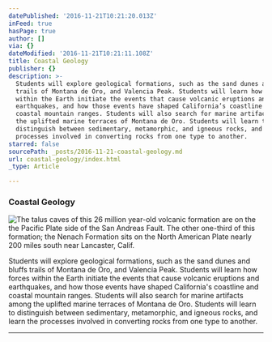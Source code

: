 ```yaml
---
datePublished: '2016-11-21T10:21:20.013Z'
inFeed: true
hasPage: true
author: []
via: {}
dateModified: '2016-11-21T10:21:11.108Z'
title: Coastal Geology
publisher: {}
description: >-
  Students will explore geological formations, such as the sand dunes and bluffs
  trails of Montana de Oro, and Valencia Peak. Students will learn how forces
  within the Earth initiate the events that cause volcanic eruptions and
  earthquakes, and how those events have shaped California’s coastline and
  coastal mountain ranges. Students will also search for marine artifacts among
  the uplifted marine terraces of Montana de Oro. Students will learn to
  distinguish between sedimentary, metamorphic, and igneous rocks, and learn the
  processes involved in converting rocks from one type to another.
starred: false
sourcePath: _posts/2016-11-21-coastal-geology.md
url: coastal-geology/index.html
_type: Article

---
```

### Coastal Geology
![The talus caves of this 26 million year-old volcanic formation are on the the Pacific Plate side of the San Andreas Fault. The other one-third of this formation; the Nenach Formation sits on the North American Plate nearly 200 miles south near Lancaster, Calif.](https://the-grid-user-content.s3-us-west-2.amazonaws.com/1a707a21-4858-493d-9c62-679d03e6532a.jpg)

Students will explore geological formations, such as the sand dunes and bluffs trails of Montana de Oro, and Valencia Peak. Students will learn how forces within the Earth initiate the events that cause volcanic eruptions and earthquakes, and how those events have shaped California's coastline and coastal mountain ranges. Students will also search for marine artifacts among the uplifted marine terraces of Montana de Oro. Students will learn to distinguish between sedimentary, metamorphic, and igneous rocks, and learn the processes involved in converting rocks from one type to another.

---